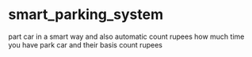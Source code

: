 # smart_parking_system
part car in a smart way and also automatic count rupees how much time you have park car and their basis count rupees
